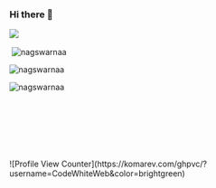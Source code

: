 ### Hi there 👋

<!--
**nagswarnaa/nagswarnaa** is a ✨ _special_ ✨ repository because its `README.md` (this file) appears on your GitHub profile.

Here are some ideas to get you started:

- 🔭 I’m currently working on ...
- 🌱 I’m currently learning ...
- 👯 I’m looking to collaborate on ...
- 🤔 I’m looking for help with ...
- 💬 Ask me about ...
- 📫 How to reach me: ...
- 😄 Pronouns: ...
- ⚡ Fun fact: ...
-->
![](https://leetcard.jacoblin.cool/nagarajuswarna5?theme=unicorn)
<p>&nbsp;<img align="center" src="https://github-readme-stats.vercel.app/api?username=nagswarnaa&theme=algolia&show_icons=true&locale=en" alt="nagswarnaa" /></p>

<p><img align="center" src="https://github-readme-streak-stats.herokuapp.com/?user=nagswarnaa&theme=algolia" alt="nagswarnaa" /></p>
<p><img align="left" src="https://github-readme-stats.vercel.app/api/top-langs?username=nagswarnaa&theme=algolia&show_icons=true&locale=en&layout=compact" alt="nagswarnaa" /></p><br/><br/><br/><br/><br/><br/><br/><br/>
![Profile View Counter](https://komarev.com/ghpvc/?username=CodeWhiteWeb&color=brightgreen)

